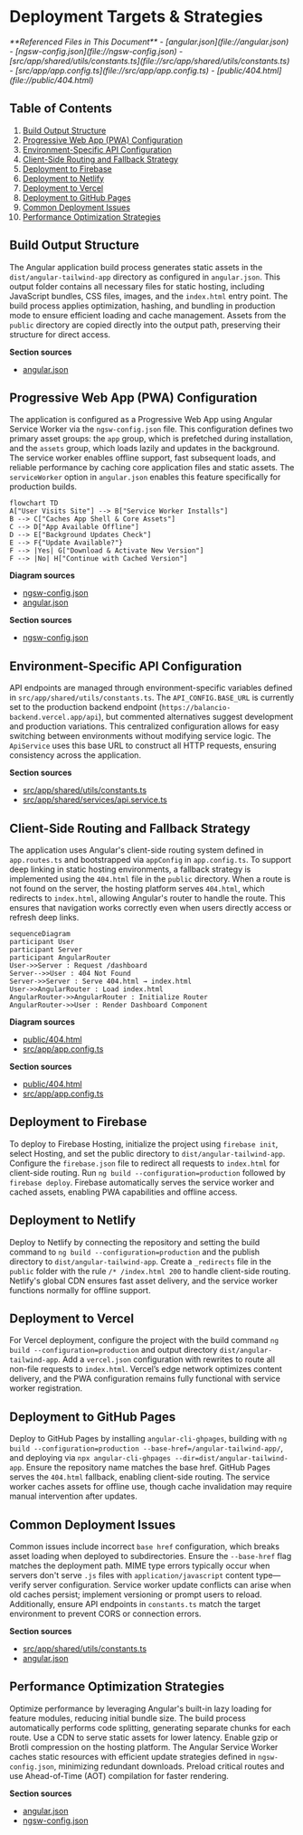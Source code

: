 # Deployment Targets & Strategies

<cite>
**Referenced Files in This Document**   
- [angular.json](file://angular.json)
- [ngsw-config.json](file://ngsw-config.json)
- [src/app/shared/utils/constants.ts](file://src/app/shared/utils/constants.ts)
- [src/app/app.config.ts](file://src/app/app.config.ts)
- [public/404.html](file://public/404.html)
</cite>

## Table of Contents
1. [Build Output Structure](#build-output-structure)
2. [Progressive Web App (PWA) Configuration](#progressive-web-app-pwa-configuration)
3. [Environment-Specific API Configuration](#environment-specific-api-configuration)
4. [Client-Side Routing and Fallback Strategy](#client-side-routing-and-fallback-strategy)
5. [Deployment to Firebase](#deployment-to-firebase)
6. [Deployment to Netlify](#deployment-to-netlify)
7. [Deployment to Vercel](#deployment-to-vercel)
8. [Deployment to GitHub Pages](#deployment-to-github-pages)
9. [Common Deployment Issues](#common-deployment-issues)
10. [Performance Optimization Strategies](#performance-optimization-strategies)

## Build Output Structure

The Angular application build process generates static assets in the `dist/angular-tailwind-app` directory as configured in `angular.json`. This output folder contains all necessary files for static hosting, including JavaScript bundles, CSS files, images, and the `index.html` entry point. The build process applies optimization, hashing, and bundling in production mode to ensure efficient loading and cache management. Assets from the `public` directory are copied directly into the output path, preserving their structure for direct access.

**Section sources**
- [angular.json](file://angular.json#L15-L25)

## Progressive Web App (PWA) Configuration

The application is configured as a Progressive Web App using Angular Service Worker via the `ngsw-config.json` file. This configuration defines two primary asset groups: the `app` group, which is prefetched during installation, and the `assets` group, which loads lazily and updates in the background. The service worker enables offline support, fast subsequent loads, and reliable performance by caching core application files and static assets. The `serviceWorker` option in `angular.json` enables this feature specifically for production builds.

```mermaid
flowchart TD
A["User Visits Site"] --> B["Service Worker Installs"]
B --> C["Caches App Shell & Core Assets"]
C --> D["App Available Offline"]
D --> E["Background Updates Check"]
E --> F{"Update Available?"}
F --> |Yes| G["Download & Activate New Version"]
F --> |No| H["Continue with Cached Version"]
```

**Diagram sources**
- [ngsw-config.json](file://ngsw-config.json#L1-L30)
- [angular.json](file://angular.json#L45-L47)

**Section sources**
- [ngsw-config.json](file://ngsw-config.json#L1-L30)

## Environment-Specific API Configuration

API endpoints are managed through environment-specific variables defined in `src/app/shared/utils/constants.ts`. The `API_CONFIG.BASE_URL` is currently set to the production backend endpoint (`https://balancio-backend.vercel.app/api`), but commented alternatives suggest development and production variations. This centralized configuration allows for easy switching between environments without modifying service logic. The `ApiService` uses this base URL to construct all HTTP requests, ensuring consistency across the application.

**Section sources**
- [src/app/shared/utils/constants.ts](file://src/app/shared/utils/constants.ts#L50-L54)
- [src/app/shared/services/api.service.ts](file://src/app/shared/services/api.service.ts#L5-L10)

## Client-Side Routing and Fallback Strategy

The application uses Angular's client-side routing system defined in `app.routes.ts` and bootstrapped via `appConfig` in `app.config.ts`. To support deep linking in static hosting environments, a fallback strategy is implemented using the `404.html` file in the `public` directory. When a route is not found on the server, the hosting platform serves `404.html`, which redirects to `index.html`, allowing Angular's router to handle the route. This ensures that navigation works correctly even when users directly access or refresh deep links.

```mermaid
sequenceDiagram
participant User
participant Server
participant AngularRouter
User->>Server : Request /dashboard
Server-->>User : 404 Not Found
Server->>Server : Serve 404.html → index.html
User->>AngularRouter : Load index.html
AngularRouter->>AngularRouter : Initialize Router
AngularRouter->>User : Render Dashboard Component
```

**Diagram sources**
- [public/404.html](file://public/404.html)
- [src/app/app.config.ts](file://src/app/app.config.ts#L7-L12)

**Section sources**
- [public/404.html](file://public/404.html)
- [src/app/app.config.ts](file://src/app/app.config.ts#L7-L12)

## Deployment to Firebase

To deploy to Firebase Hosting, initialize the project using `firebase init`, select Hosting, and set the public directory to `dist/angular-tailwind-app`. Configure the `firebase.json` file to redirect all requests to `index.html` for client-side routing. Run `ng build --configuration=production` followed by `firebase deploy`. Firebase automatically serves the service worker and cached assets, enabling PWA capabilities and offline access.

## Deployment to Netlify

Deploy to Netlify by connecting the repository and setting the build command to `ng build --configuration=production` and the publish directory to `dist/angular-tailwind-app`. Create a `_redirects` file in the `public` folder with the rule `/* /index.html 200` to handle client-side routing. Netlify's global CDN ensures fast asset delivery, and the service worker functions normally for offline support.

## Deployment to Vercel

For Vercel deployment, configure the project with the build command `ng build --configuration=production` and output directory `dist/angular-tailwind-app`. Add a `vercel.json` configuration with rewrites to route all non-file requests to `index.html`. Vercel’s edge network optimizes content delivery, and the PWA configuration remains fully functional with service worker registration.

## Deployment to GitHub Pages

Deploy to GitHub Pages by installing `angular-cli-ghpages`, building with `ng build --configuration=production --base-href=/angular-tailwind-app/`, and deploying via `npx angular-cli-ghpages --dir=dist/angular-tailwind-app`. Ensure the repository name matches the base href. GitHub Pages serves the `404.html` fallback, enabling client-side routing. The service worker caches assets for offline use, though cache invalidation may require manual intervention after updates.

## Common Deployment Issues

Common issues include incorrect `base href` configuration, which breaks asset loading when deployed to subdirectories. Ensure the `--base-href` flag matches the deployment path. MIME type errors typically occur when servers don't serve `.js` files with `application/javascript` content type—verify server configuration. Service worker update conflicts can arise when old caches persist; implement versioning or prompt users to reload. Additionally, ensure API endpoints in `constants.ts` match the target environment to prevent CORS or connection errors.

**Section sources**
- [src/app/shared/utils/constants.ts](file://src/app/shared/utils/constants.ts#L50-L54)
- [angular.json](file://angular.json#L45-L47)

## Performance Optimization Strategies

Optimize performance by leveraging Angular's built-in lazy loading for feature modules, reducing initial bundle size. The build process automatically performs code splitting, generating separate chunks for each route. Use a CDN to serve static assets for lower latency. Enable gzip or Brotli compression on the hosting platform. The Angular Service Worker caches static resources with efficient update strategies defined in `ngsw-config.json`, minimizing redundant downloads. Preload critical routes and use Ahead-of-Time (AOT) compilation for faster rendering.

**Section sources**
- [angular.json](file://angular.json#L30-L47)
- [ngsw-config.json](file://ngsw-config.json#L1-L30)